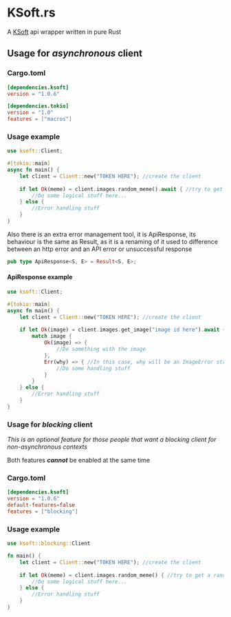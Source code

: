 # KSoft.rs

A [KSoft](https://api.ksoft.si/) api wrapper written in pure Rust

## Usage for *asynchronous* client

### Cargo.toml
```toml
[dependencies.ksoft]
version = "1.0.6"

[dependencies.tokio]
version = "1.0"
features = ["macros"]
```

### Usage example
```rust
use ksoft::Client;

#[tokio::main]
async fn main() {
    let client = Client::new("TOKEN HERE"); //create the client
    
    if let Ok(meme) = client.images.random_meme().await { //try to get a random meme handling the possible error
        //Do some logical stuff here...
    } else {
        //Error handling stuff
    }
}
```

Also there is an extra error management tool, it is ApiResponse, its behaviour is the same as Result,
as it is a renaming of it used to difference between an http error and an API error or unsuccessful response

```rust
pub type ApiResponse<S, E> = Result<S, E>;
```

#### ApiResponse example
```rust
use ksoft::Client;

#[tokio::main]
async fn main() {
    let client = Client::new("TOKEN HERE"); //create the client
    
    if let Ok(image) = client.images.get_image("image id here").await { //image var will be ApiResponse<Image, ImageError>
        match image {
            Ok(image) => {
                //Do something with the image
            },
            Err(why) => { //In this case, why will be an ImageError struct
                //Do some handling stuff
            }
        }
    } else {
        //Error handling stuff
    }
}
```

### Usage for *blocking* client
*This is an optional feature for those people that want a blocking client for non-asynchronous contexts*

Both features ***cannot*** be enabled at the same time

### Cargo.toml
```toml
[dependencies.ksoft]
version = "1.0.6"
default-features=false
features = ["blocking"]
```

### Usage example
```rust
use ksoft::blocking::Client

fn main() {
    let client = Client::new("TOKEN HERE"); //create the client
    
    if let Ok(meme) = client.images.random_meme() { //try to get a random meme handling the possible error
        //Do some logical stuff here...
    } else {
        //Error handling stuff
    }
}
```